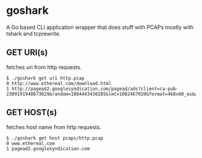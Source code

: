 # goshark
A Go based CLI application wrapper that does stuff with PCAPs mostly with tshark and tcprewrite.

## GET URI(s)
fetches uri from http requests.
```aidl
$ ./goshark get uri http.pcap 
0 http://www.ethereal.com/download.html
1 http://pagead2.googlesyndication.com/pagead/ads?client=ca-pub-2309191948673629&random=1084443430285&lmt=1082467020&format=468x60_as&output=html&url=http%3A%2F%2Fwww.ethereal.com%2Fdownload.html&color_bg=FFFFFF&color_text=333333&color_link=000000&color_url=666633&color_border=666633
```

## GET HOST(s)
fetches host name from http requests.
```
$ ./goshark get host pcaps/http.pcap 
0 www.ethereal.com
1 pagead2.googlesyndication.com
```
